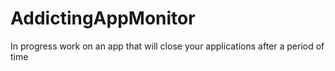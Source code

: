 # AddictingAppMonitor
In progress work on an app that will close your applications after a period of time

